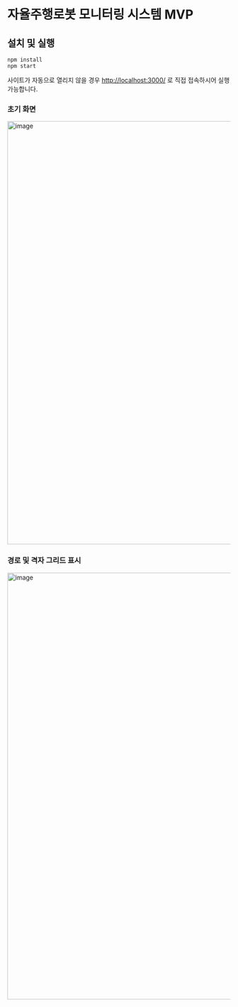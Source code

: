 # 자율주행로봇 모니터링 시스템 MVP

## 설치 및 실행
```
npm install
npm start
```
사이트가 자동으로 열리지 않을 경우 <a href="http://localhost:3000/" target="_blank">http://localhost:3000/</a> 로 직접 접속하시어 실행 가능합니다.

### 초기 화면
<img width="952" alt="image" src="https://user-images.githubusercontent.com/72171903/213908521-165c3f2b-0b89-4e20-bc76-ede11b6c8b8c.png">


### 경로 및 격자 그리드 표시
<img width="960" alt="image" src="https://user-images.githubusercontent.com/72171903/213908453-6f6b18fc-d192-4152-b7b0-7980200033bc.png">
